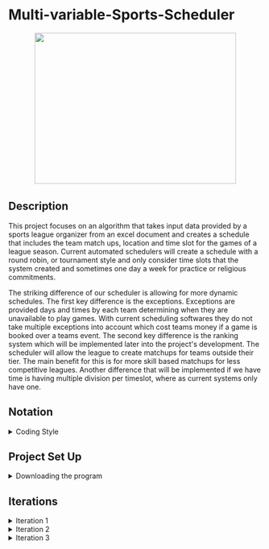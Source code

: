 # Multi-variable-Sports-Scheduler

<div align="center">
  <img src="https://media.giphy.com/media/xUPGct4LThsOiwJg3K/giphy.gif" width="400" height="300"/>
</div>

## Description 

This project focuses on an algorithm that takes input data provided by a sports league organizer from an excel document and creates a schedule that includes the team match ups, location and time slot for the games of a league season. Current automated schedulers will create a schedule with a round robin, or tournament style and only consider time slots that the system created and sometimes one day a week for practice or religious commitments. 
 
The striking difference of our scheduler is allowing for more dynamic schedules. The first key difference is the exceptions. Exceptions are provided days and times by each team determining when they are unavailable to play games. With current scheduling softwares they do not take multiple exceptions into account which cost teams money if a game is booked over a teams event. The second key difference is the ranking system which will be implemented later into the project's development. The scheduler will allow the league to create matchups for teams outside their tier. The main benefit for this is for more skill based matchups for less competitive leagues. Another difference that will be implemented if we have time is having multiple division per timeslot, where as current systems only have one.

## Notation
<details>
  <summary>Coding Style</summary>
  
  ### Classes
    /**
    * Description
    *
    * @autor
    */
    public class ClassName{
    }
  ### Methods
      /**
      * Description
      * 
      * @author (if multiple authors for class)
      * @param
      * @return
      */
      public/private void methodName(){
      }
  ### Variables
       Local: Type variableName;
       Global: private Type variableName;
  ### Loops
       while (cond && cond){
       for (int i = 0; i < variable; i++){
  ### Comments
  #### Block Messages
    /* 
    * message
    */
    code
  #### Line Messages
    code 	// message
</details>

## Project Set Up
<details>
  <summary>Downloading the program</summary>
  
  1. Download the zip file from github and extract
  2. Import the project into Eclipse 
  3. Add the dependencies
  4. Right-click project in the Package Explorer tab
  5. Open the Properties tab
  6. Go to Java Build Path and click in Libraries
  7. Select Classpath and click in Add JARs
  8. Navigate to External_Libraries folder Multi_variable_Sports_Scheduler/External_Libraries/External_Jars, select all of the jar files and click Ok
  9. Select Classpath and click Add Library
  10. Select JRE System Library, click Next
  11. Select Execution environment and click JavaSE-17(jre) from the dropdown menu. And click Finish
  12. Select Class path and click Add Library
  13. Select JUnit, click Next
  14. Select JUnit 5 from the dropdown menu, And click Finish
  15. Select Classpath and click Add Class Folder
  16. Navigate to Multi_variable_Sports_Scheduler/src/main/ and select resource. And click Ok
  17. Click Apply and Close
</details>

## Iterations
<details>
  <summary>Iteration 1</summary>
  1. Creating initial scheduler. This consisted of: <br />
	- Importing from excel, <br />
	- Creating the data structures,<br />
	- Choosing timeslots for each Schedule,<br />
	- Creating matchups with Round Robin and<br />
	- Assiging matchups to timeslots<br />
  2. Class Diagram for Iteration 1 is below<br />
	<img src="./Resources/UML Iteration 1.png" alt="Alt text" title = "Class Diagram for Iteration 1"> <br />
  3. SeQuence Diagraom for Iteration 1
  <img src="./Resources/Iteration1SequenceDiagram.png" alt="Alt text" title = "Sequence Diagram for Iteration 1"> <br />
</details>
<details>
  <summary>Iteration 2</summary>
   Creating Optimization System. This consisted of:<br />
		1. Creating the data structures<br />
			- TabuList,<br />
			- NeighborScheduler,<br />
			- Move and<br />
			- QualityChecker<br />
		2. Creating Swaps<br />
		3. Comparing Schedules<br />
		4. Flow Chart for Iteration 2 is below<br />
		<img src="./Resources/FlowChart Iteration 2.png" alt="Alt text" title = "Class Diagram for Iteration 1"> <br />
		5. Class Diagraom for Iteration 2
		<img src="./Resources/OptimizationUML.drawio.png" alt="Alt text" title = "Sequence Diagram for Iteration 1"> <br />
</details>
<details>
  <summary>Iteration 3</summary>
  1. Code clean up <br />
  2. Testing <br />
  3. Ranked Implemnetation <br />
  4. UML for Iteration 3<br />
  <img src="./Resources/UML Iteration 3.png" alt="Alt text" title = "Sequence Diagram for Iteration 1"> <br />
</details>
